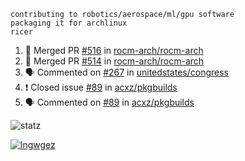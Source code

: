 ```
contributing to robotics/aerospace/ml/gpu software
packaging it for archlinux
ricer
```

<!--START_SECTION:activity-->
1. 🎉 Merged PR [#516](https://github.com/rocm-arch/rocm-arch/pull/516) in [rocm-arch/rocm-arch](https://github.com/rocm-arch/rocm-arch)
2. 🎉 Merged PR [#514](https://github.com/rocm-arch/rocm-arch/pull/514) in [rocm-arch/rocm-arch](https://github.com/rocm-arch/rocm-arch)
3. 🗣 Commented on [#267](https://github.com/unitedstates/congress/issues/267) in [unitedstates/congress](https://github.com/unitedstates/congress)
4. ❗️ Closed issue [#89](https://github.com/acxz/pkgbuilds/issues/89) in [acxz/pkgbuilds](https://github.com/acxz/pkgbuilds)
5. 🗣 Commented on [#89](https://github.com/acxz/pkgbuilds/issues/89) in [acxz/pkgbuilds](https://github.com/acxz/pkgbuilds)
<!--END_SECTION:activity-->


![statz](https://github-readme-stats.vercel.app/api?username=acxz&include_all_commits=true&show_icons=true)

[![lngwgez](https://github-readme-stats.vercel.app/api/top-langs/?username=acxz&layout=compact)](https://github.com/acxz/github-readme-stats)


<!--
**acxz/acxz** is a ✨ _special_ ✨ repository because its `README.md` (this file) appears on your GitHub profile.

Here are some ideas to get you started:

- 🔭 I’m currently working on ...
- 🌱 I’m currently learning ...
- 👯 I’m looking to collaborate on ...
- 🤔 I’m looking for help with ...
- 💬 Ask me about ...
- 📫 How to reach me: ...
- 😄 Pronouns: ...
- ⚡ Fun fact: ...
-->
